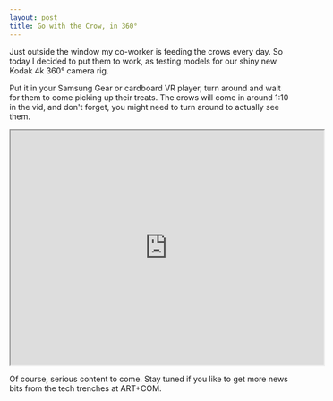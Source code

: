 ```yaml
---
layout: post
title: Go with the Crow, in 360°
---
```

Just outside the window my co-worker is feeding the crows every day. So today I
decided to put them to work, as testing models for our shiny new Kodak 4k 360°
camera rig.

Put it in your Samsung Gear or cardboard VR player, turn around and wait for them to come picking up their treats. The crows will come in around 1:10 in the vid, and don't forget, you might need to turn around to actually see them.

<iframe width="560" height="420" src="http://www.youtube.com/embed/UVMX_ovp5Zs?color=white&amp;theme=light"></iframe>

Of course, serious content to come. Stay tuned if you like to get more news
bits from the tech trenches at ART+COM.
